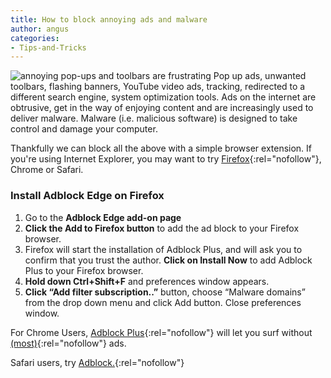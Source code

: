 ```yaml
---
title: How to block annoying ads and malware
author: angus
categories:
- Tips-and-Tricks
---
```


![annoying pop-ups and toolbars are frustrating](/assets/images/annoying-ads.jpg)
Pop up ads, unwanted toolbars, flashing banners, YouTube video ads, tracking, redirected to a different search engine, system optimization tools. Ads on the internet are obtrusive, get in the way of enjoying content and are increasingly used to deliver malware. Malware (i.e. malicious software) is designed to take control and damage your computer.


Thankfully we can block all the above with a simple browser extension. If you're using Internet Explorer, you may want to try [Firefox](https://mozilla.org/firefox){:rel="nofollow"}, Chrome or Safari.


### Install Adblock Edge on Firefox


1. Go to the **Adblock Edge add-on page**
2. **Click the Add to Firefox button** to add the ad block to your Firefox browser.
3. Firefox will start the installation of Adblock Plus, and will ask you to confirm that you trust the author. **Click on Install Now** to add Adblock Plus to your Firefox browser.
4. **Hold down Ctrl+Shift+F** and preferences window appears.
5. **Click “Add filter subscription..”** button, choose “Malware domains” from the drop down menu and click Add button. Close preferences window.

For Chrome Users, [Adblock Plus](https://adblockplus.org/en/chrome){:rel="nofollow"} will let you surf without [(most)](https://en.wikipedia.org/wiki/Adblock_Plus#Controversy_over_ad_filtering_and_ad_whitelisting){:rel="nofollow"} ads.

Safari users, try [Adblock.](https://getadblock.com){:rel="nofollow"}
